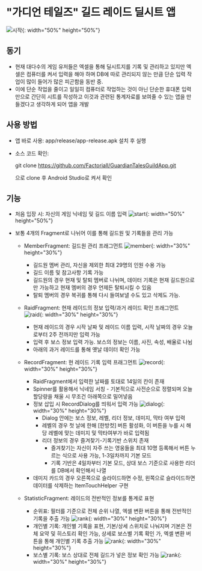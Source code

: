 # "가디언 테일즈" 길드 레이드 딜시트 앱
![시작](./image/gt_app_first.png){: width="50%" height="50%"}
## 동기
- 현재 대다수의 게임 유저들은 엑셀을 통해 딜시트지를 기록 및 관리하고 있지만 엑셀은 컴퓨터를 켜서 입력을 해야 하며 DB에 따로 관리되지 않는 만큼 단순 입력 작업이 많이 들어가 많은 피곤함을 동반 중.
- 이에 단순 작업을 줄이고 일일히 컴퓨터로 작업하는 것이 아닌 단순한 휴대폰 입력 만으로 간단히 시트를 작성하고 이것과 관련된 통계자료를 보여줄 수 있는 앱을 만들겠다고 생각하게 되어 앱을 개발

## 사용 방법
- 앱 바로 사용: app/release/app-release.apk 설치 후 실행
- 소스 코드 확인:

  git clone https://github.com/Factoriall/GuardianTalesGuildApp.git

  으로 clone 후 Android Studio로 켜서 확인

## 기능
- 처음 입장 시: 자신의 게임 닉네임 및 길드 이름 입력
![start](./image/gt_app_start.png){: width="50%" height="50%"}

- 보통 4개의 Fragment로 나뉘어 이를 통해 길드원 및 기록들을 관리 가능
  * MemberFragment: 길드원 관리 프래그먼트
  ![member](./image/gt_app_member.jpg){: width="30%" height="30%"}
    + 길드원 멤버 관리, 자신을 제외한 최대 29명의 인원 수용 가능
    + 길드 이름 및 참고사항 기록 가능
    + 길드원의 경우 현재 및 탈퇴 멤버로 나뉘며, 데이터 기록은 현재 길드원으로만 가능하고 현재 멤버의 경우 언제든 탈퇴시킬 수 있음
    + 탈퇴 멤버의 경우 복귀를 통해 다시 들여보낼 수도 있고 삭제도 가능.

  * RaidFragment: 현재 레이드의 정보 입력/과거 레이드 확인 프래그먼트
    ![raid](./image/gt_app_raid.jpg){: width="30%" height="30%"}
    + 현재 레이드의 경우 시작 날짜 및 레이드 이름 입력, 시작 날짜의 경우 오늘로부터 2주 전까지만 입력 가능
    + 입력 후 보스 정보 입력 가능. 보스의 정보는 이름, 사진, 속성, 배율로 나뉨
    + 아래의 과거 레이드를 통해 옛날 데이터 확인 가능

  * RecordFragment: 현 레이드 기록 입력 프래그먼트
    ![record](./image/gt_app_record.jpg){: width="30%" height="30%"}
    + RaidFragment에서 입력한 날짜를 토대로 14일의 칸이 존재
    + Spinner를 활용해서 닉네임 서칭 - 기본적으로 사전순으로 정렬되며 오늘 할당량을 채울 시 무조건 아래쪽으로 밀어넣음
    + 정보 삽입 시 RecordDialog를 띄워서 입력 가능
    ![dialog](./image/gt_app_record_dialog.jpg){: width="30%" height="30%"}
      * Dialog 안에는 보스 정보, 레벨, 리더 정보, 데미지, 막타 여부 입력
      * 레벨의 경우 첫 날에 한해 [한방컷] 버튼 활성화, 이 버튼을 누를 시 해당 레벨에 맞는 데미지 및 막타여부가 바로 입력됨
      * 리더 정보의 경우 즐겨찾기-기록기반 스위치 존재
        - 즐겨찾기는 자신이 자주 쓰는 영웅들을 최대 10명 등록해서 버튼 누르는 식으로 사용 가능, 1-3일차까지 기본 모드
        - 기록 기반은 4일차부터 기본 모드, 상대 보스 기준으로 사용한 리더를 DB에서 확인해서 나열
    + 데미지 카드의 경우 오른쪽으로 슬라이드하면 수정, 왼쪽으로 슬라이드하면 데이터를 삭제하는 ItemTouchHelper 구현

  * StatisticFragment: 레이드의 전반적인 정보를 통계로 표현
    + 순위표: 필터를 기준으로 전체 순위 나열, 엑셀 변환 버튼을 통해 전반적인 기록을 추출 가능
    ![rank](./image/gt_app_statistic_rank.jpg){: width="30%" height="30%"}
    + 개인별 기록: 개인별 기록을 표현, 기본/상세 스위치로 나눠지며 기본은 전체 요약 및 히스토리 확인 가능, 상세로 보스별 기록 확인 가, 엑셀 변환 버튼을 통해 개인별 기록 추출 가능
    ![rank](./image/gt_app_statistic_indiv.jpg){: width="30%" height="30%"}
    + 보스별 기록: 보스 상대로 전체 길드가 넣은 정보 확인 가능
    ![rank](./image/gt_app_statistic_boss.jpg){: width="30%" height="30%"}
